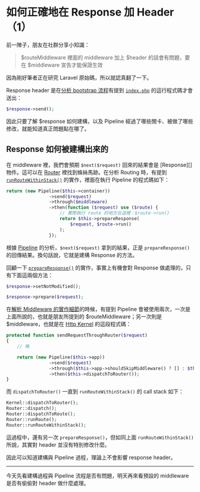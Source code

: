 # 如何正確地在 Response 加 Header（1）

前一陣子，朋友在社群分享小知識：

> $routeMiddleware 裡面的 middleware 加上 $header 的話會有問題，要在 $middleware 宣告才能保證生效

因為剛好筆者正在研究 Laravel 原始碼，所以就認真翻了一下。

Response header 是在[分析 bootstrap 流程][Day02]有提到 [`index.php`](https://github.com/laravel/laravel/blob/v5.7.0/public/index.php) 的這行程式碼才會送出：

```php
$response->send();
```

因此只要了解 $response 如何建構，以及 Pipeline 經過了哪些關卡、被做了哪些修改，就能知道真正問題點在哪了。

## Response 如何被建構出來的

在 middleware 裡，我們會預期 `$next($request)` 回來的結果會是 [Response][] 物件。這可以在 [Router][] 裡找到蛛絲馬跡。在分析 Routing 時，有提到 [`runRouteWithinStack()`][Day18] 的實作，裡面在執行 Pipeline 的程式碼如下：

```php
return (new Pipeline($this->container))
                ->send($request)
                ->through($middleware)
                ->then(function ($request) use ($route) {
                    // 實際執行 route 的地方在這裡：$route->run()
                    return $this->prepareResponse(
                        $request, $route->run()
                    );
                });
```

根據 [Pipeline][Day07] 的分析，`$next($request)` 拿到的結果，正是 `prepareResponse()` 的回傳結果。換句話說，它就是建構 Response 的方法。

回顧一下 [`prepareResponse()`][Day18] 的實作，事實上有機會對 Response 做處理的，只有下面這兩個方法：

```php
$response->setNotModified();

$response->prepare($request);
```

在[解析 Middleware 的實作細節][Day20]的時候，有提到 Pipeline 會被使用兩次，一次是上面所說的，也就是朋友所提到的 $routeMiddleware；另一次則是 $middleware，也就是在 [Http Kernel][] 的這段程式碼：

```php
protected function sendRequestThroughRouter($request)
{
    // 略

    return (new Pipeline($this->app))
                ->send($request)
                ->through($this->app->shouldSkipMiddleware() ? [] : $this->middleware)
                ->then($this->dispatchToRouter());
}
```

而 `dispatchToRouter()` 一直到 `runRouteWithinStack()` 的 call stack 如下：

```php
Kernel::dispatchToRouter();
Router::dispatch();
Router::dispatchToRoute();
Router::runRoute();
Router::runRouteWithinStack();
```

這過程中，還有另一次 `prepareResponse()`，但如同上面 `runRouteWithinStack()` 所說，其實對 header 並沒有特別修改什麼。

因此可以知道建構與 Pipeline 過程，理論上不會影響 response header。

---

今天先看建構過程與 Pipeline 流程是否有問題，明天再來看預設的 middleware 是否有偷偷對 header 做什麼處理。

[Http Kernel]: https://github.com/laravel/framework/blob/v5.7.6/src/Illuminate/Foundation/Http/Kernel.php
[Router]: https://github.com/laravel/framework/blob/v5.7.6/src/Illuminate/Routing/Pipeline.php
[Pipeline]: https://github.com/laravel/framework/blob/v5.7.6/src/Illuminate/Http/Response.php
[Router]: https://github.com/laravel/framework/blob/v5.7.6/src/Illuminate/Routing/Router.php

[Day02]: day02.md
[Day07]: day07.md
[Day18]: day18.md
[Day20]: day20.md

